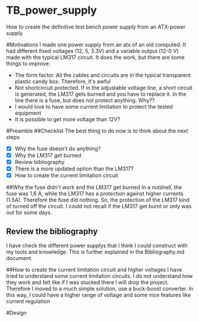 # TB_power_supply
How to create the definitive test bench power supply from an ATX-power supply

#Motivations
I made one power supply from an atx of an old computed. It had different fixed voltages (12, 5, 3.3V) and a variable output (12-0 V) made with the typical LM317 circuit. It does the work, but there are some things to improve:
- The form factor. All the cables and circuits are in the typical transparent plastic candy box. Therefore, it's awful
- Not shortcircuit protected. If in the adjustable voltage line, a short circuit is generated, the LM317 gets burned and you have to replace it. In the line there is a fuse, but does not protect anything. Why??
- I would love to have some current limitation to protect the tested equipment
- It is possible to get more voltage than 12V?

#Preamble
##Checklist
The best thing to do now is to think about the next steps
- [x] Why the fuse doesn't do anything?
- [X] Why the LM317 get burned
- [X] Review bibliography
- [x] There is a more updated option than the LM317?
- [x] How to create the current limitation circuit

##Why the fuse didn't work and the LM317 get burned
In a nutshell, the fuse was 1,6 A, while the LM317 has a protection against higher currents (1.5A). Therefore the fuse did nothing. So, the protection of the LM317 kind of turned off the circuit. I could not recall if the LM317 get burnt or only was out for some days. 

## Review the bibliography
I have check the different power supplys that I think I could construct with my tools and knowledge. This is further explained in the Bibliography.md document.

##How to create the current limitation circuit and higher voltages
I have tried to understand some current limitation circuits. I do not understand how they work and felt like if I was stucked there I will drop the project. Therefore I moved to a much simple solution, use a buck-boost converter. 
In this way, I could have a higher range of voltage and some nice features like current regulation

#Design
